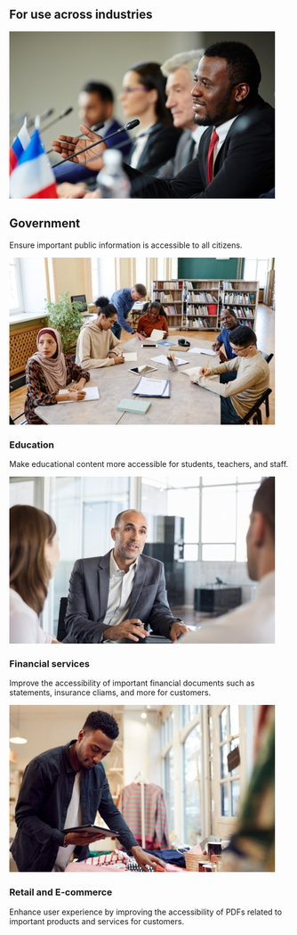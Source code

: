 <TitleBlock slots="heading" theme="lightest" className="titleBlock-align-left industry-usecase-title"/>

## For use across industries

<ResourceCard slots="image, heading, text" width="25%" theme='lightest' className="useCaseCard-doc-gen" />

![EMPTY_ALT](../../images/government.jpg)

## Government

Ensure important public information is accessible to all citizens.

<ResourceCard slots="image, heading, text" width="25%" theme='lightest' className="useCaseCard-doc-gen "/>

![EMPTY_ALT](../../images/educationl.jpg)

### Education

Make educational content more accessible for students, teachers, and staff.

<ResourceCard slots="image, heading, text" width="25%" theme='lightest' className="useCaseCard-doc-gen "/>

![EMPTY_ALT](../../images/financial.jpg)

### Financial services

Improve the accessibility of important financial documents such as statements, insurance cliams, and more for customers.

<ResourceCard slots="image, heading, text" width="25%" theme='lightest' className="useCaseCard-doc-gen "/>

![EMPTY_ALT](../../images/retail.jpg)

### Retail and E-commerce

Enhance user experience by improving the accessibility of PDFs related to important products and services for customers.
